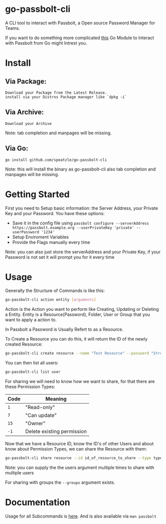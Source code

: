 # go-passbolt-cli
A CLI tool to interact with Passbolt, a Open source Password Manager for Teams.

If you want to do something more complicated [this](https://github.com/speatzle/go-passbolt) Go Module to Interact with Passbolt from Go might Intrest you.

# Install

## Via Package:
    Download your Package from the Latest Release.
    install via your Distros Package manager like `dpkg -i`
    
## Via Archive:
    Download your Archive
Note: tab completion and manpages will be missing.

## Via Go:
    go install github.com/speatzle/go-passbolt-cli
Note: this will install the binary as go-passbolt-cli also tab completion and manpages will be missing.
# Getting Started
First you need to Setup basic information: the Server Address, your Private Key and your Password.
You have these options:
- Save it in the config file using `passbolt configure --serverAddress https://passbolt.example.org --userPrivateKey 'private' --userPassword '1234'`
- Setup Enviroment Variables
- Provide the Flags manually every time

Note: you can also just store the serverAddress and your Private Key, if your Password is not set it will prompt you for it every time

# Usage

Generally the Structure of Commands is like this:
```bash
go-passbolt-cli action entity [arguments]
```

Action is the Action you want to perform like Creating, Updating or Deleting a Entity.
Entity is a Resource(Password), Folder, User or Group that you want to apply a action to.

In Passbolt a Password is Usually Refert to as a Resource.

To Create a Resource you can do this, it will return the ID of the newly created Resource:
```bash
go-passbolt-cli create resource --name "Test Resource" --password "Strong Password"
```

You can then list all users:
```bash
go-passbolt-cli list user
```
For sharing we will need to know how we want to share, for that there are these Permission Types:

| Code | Meaning | 
| --- | --- | 
| `1` | "Read-only" | 
| `7` | "Can update" | 
| `15` | "Owner" |
| `-1` | Delete existing permission | 

Now that we have a Resource ID, know the ID's of other Users and about know about Permission Types, we can share the Resource with them:
```bash
go-passbolt-cli share resource --id id_of_resource_to_share --type type_of_permission --users id_of_user_to_share_with
```
Note: you can supply the the users argument multiple times to share with multiple users

For sharing with groups the `--groups` argument exists.

# Documentation
Usage for all Subcommands is [here](https://github.com/speatzle/go-passbolt-cli/wiki/go-passbolt-cli).
And is also available via `man passbolt`

